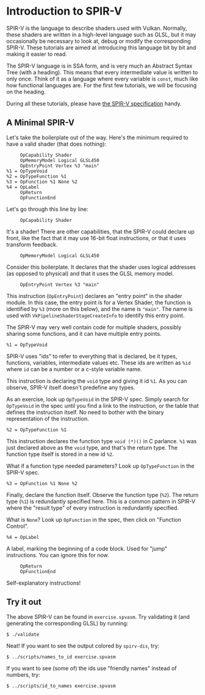# Introduction to SPIR-V

SPIR-V is the language to describe shaders used with Vulkan.  Normally, these shaders are written in
a high-level language such as GLSL, but it may occasionally be necessary to look at, debug or modify
the corresponding SPIR-V.  These tutorials are aimed at introducing this language bit by bit and
making it easier to read.

The SPIR-V language is in SSA form, and is very much an Abstract Syntax Tree (with a heading).  This
means that every intermediate value is written to only once.  Think of it as a language where every
variable is `const`, much like how functional languages are.  For the first few tutorials, we will
be focusing on the heading.

During all these tutorials, please have [the SPIR-V specification][SPIRV-spec] handy.

[SPIRV-spec]: https://www.khronos.org/registry/spir-v/specs/unified1/SPIRV.html

## A Minimal SPIR-V

Let's take the boilerplate out of the way.  Here's the minimum required to have a valid shader (that
does nothing):

```elisp
     OpCapability Shader
     OpMemoryModel Logical GLSL450
     OpEntryPoint Vertex %3 "main"
%1 = OpTypeVoid
%2 = OpTypeFunction %1
%3 = OpFunction %1 None %2
%4 = OpLabel
     OpReturn
     OpFunctionEnd
```

Let's go through this line by line:

```elisp
     OpCapability Shader
```

It's a shader!  There are other capabilities, that the SPIR-V could declare up front, like the fact
that it may use 16-bit float instructions, or that it uses transform feedback.

```elisp
     OpMemoryModel Logical GLSL450
```

Consider this boilerplate.  It declares that the shader uses logical addresses (as opposed to
physical) and that it uses the GLSL memory model.

```elisp
     OpEntryPoint Vertex %3 "main"
```

This instruction (`OpEntryPoint`) declares an "entry point" in the shader module.  In this case, the
entry point is for a Vertex Shader, the function is identified by `%3` (more on this below), and the
name is `"main"`.  The name is used with `VkPipelineShaderStageCreateInfo` to identify this entry
point.

The SPIR-V may very well contain code for multiple shaders, possibly sharing some functions, and it
can have multiple entry points.

```elisp
%1 = OpTypeVoid
```

SPIR-V uses "ids" to refer to everything that is declared, be it types, functions, variables,
intermediate values etc.  These ids are written as `%id` where `id` can be a number or a c-style
variable name.

This instruction is declaring the `void` type and giving it id `%1`.  As you can observe, SPIR-V
itself doesn't predefine any types.

As an exercise, look up `OpTypeVoid` in the SPIR-V spec.  Simply search for `OpTypeVoid` in the spec
until you find a link to the instruction, or the table that defines the instruction itself.  No need
to bother with the binary representation of the instruction.

```elisp
%2 = OpTypeFunction %1
```

This instruction declares the function type `void (*)()` in C parlance.  `%1` was just declared
above as the `void` type, and that's the return type.  The function type itself is stored in a new
id `%2`.

What if a function type needed parameters?  Look up `OpTypeFunction` in the SPIR-V spec.

```elisp
%3 = OpFunction %1 None %2
```

Finally, declare the function itself.  Observe the function type (`%2`).  The return type (`%1`) is
redundantly specified here.  This is a common pattern in SPIR-V where the "result type" of every
instruction is redundantly specified.

What is `None`?  Look up `OpFunction` in the spec, then click on "Function Control".


```elisp
%4 = OpLabel
```

A label, marking the beginning of a code block.  Used for "jump" instructions.  You can ignore this
for now.

```elisp
     OpReturn
     OpFunctionEnd
```

Self-explanatory instructions!

## Try it out

The above SPIR-V can be found in `exercise.spvasm`.  Try validating it (and generating the
corresponding GLSL) by running:

    $ ./validate

Neat!  If you want to see the output colored by `spirv-dis`, try:

    $ ../scripts/names_to_id exercise.spvasm

If you want to see (some of) the ids use "friendly names" instead of numbers, try:

    $ ../scripts/id_to_names exercise.spvasm
